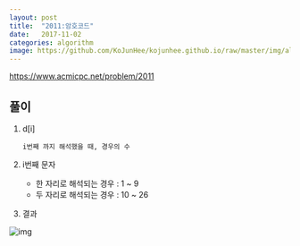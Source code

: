 ```yaml
---
layout: post
title:  "2011:암호코드"
date:   2017-11-02
categories: algorithm
image: https://github.com/KoJunHee/kojunhee.github.io/raw/master/img/algorithm.png
---
```



<https://www.acmicpc.net/problem/2011>

## 풀이

1. d[i]

	````
	i번째 까지 해석했을 때, 경우의 수
	````
2. i번째 문자

	- 한 자리로 해석되는 경우 : 1 ~ 9 
	- 두 자리로 해석되는 경우 : 10 ~ 26

3. 결과

![img](https://github.com/KoJunHee/kojunhee.github.io/raw/master/img/9.png)

	



